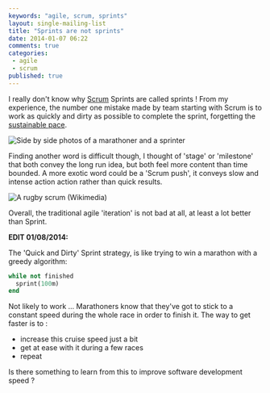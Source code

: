 ```yaml
---
keywords: "agile, scrum, sprints"
layout: single-mailing-list
title: "Sprints are not sprints"
date: 2014-01-07 06:22
comments: true
categories:
 - agile
 - scrum
published: true
---
```

I really don't know why [Scrum](http://www.scrum.org) Sprints are called sprints ! From my experience, the number one mistake made by team starting with Scrum is to work as quickly and dirty as possible to complete the sprint, forgetting the [sustainable pace](http://www.sustainablepace.net/).

![Side by side photos of a marathoner and a sprinter]({{site.url}}{{site.baseurl}}/imgs/2014-01-07-sprints-are-not-sprints/marathoner-vs-retail-sprinter.jpg)

Finding another word is difficult though, I thought of 'stage' or 'milestone' that both convey the long run idea, but both feel more content than time bounded. A more exotic word could be a 'Scrum push', it conveys slow and intense action action rather than quick results.

![A rugby scrum (Wikimedia)](http://upload.wikimedia.org/wikipedia/commons/thumb/1/1a/ST_vs_Gloucester_-_Match_-_23.JPG/640px-ST_vs_Gloucester_-_Match_-_23.JPG)

Overall, the traditional agile 'iteration' is not bad at all, at least a lot better than Sprint.

**EDIT 01/08/2014:**

The 'Quick and Dirty' Sprint strategy, is like trying to win a marathon with a greedy algorithm:

```ruby
while not finished
  sprint(100m)
end
```

Not likely to work ... Marathoners know that they've got to stick to a constant speed during the whole race in order to finish it. The way to get faster is to :

* increase this cruise speed just a bit
* get at ease with it during a few races
* repeat

Is there something to learn from this to improve software development speed ?
